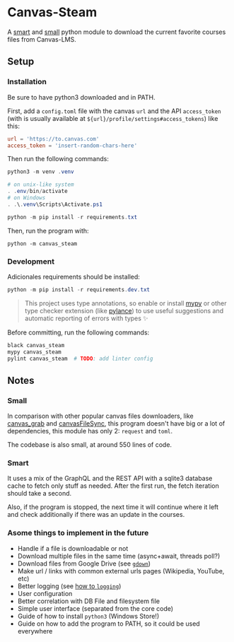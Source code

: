 # Canvas-Steam

A [smart](#smart) and [small](#small) python module to download the
current favorite courses files from Canvas-LMS.

## Setup

### Installation

Be sure to have python3 downloaded and in PATH.

First, add a `config.toml` file with the canvas `url`
and the API `access_token` (with is usually available at
`${url}/profile/settings#access_tokens`) like this:

```toml
url = 'https://to.canvas.com'
access_token = 'insert-random-chars-here'
```

Then run the following commands:

```ps1
python3 -m venv .venv

# on unix-like system
. .env/bin/activate
# on Windows
. .\.venv\Scripts\Activate.ps1

python -m pip install -r requirements.txt
```

Then, run the program with:

```
python -m canvas_steam
```

### Development

Adicionales requirements should be installed:

```ps1
python -m pip install -r requirements.dev.txt
```

> This project uses type annotations, so enable or install [mypy][mypy]
> or other type checker extension (like [pylance][pylance]) to use useful
> suggestions and automatic reporting of errors with types ✨

Before committing, run the following commands:

```bash
black canvas_steam
mypy canvas_steam
pylint canvas_steam  # TODO: add linter config
```

## Notes

<!-- TODO: move this to docs/ -->

### Small

In comparison with other popular canvas files downloaders, like
[canvas_grab][canvas_grab] and [canvasFileSync][canvasFileSync],
this program doesn't have big or a lot of dependencies,
this module has only 2: `request` and `toml`.

The codebase is also small, at around 550 lines of code.

### Smart

It uses a mix of the GraphQL and the REST API with a sqlite3
database cache to fetch only stuff as needed.
After the first run, the fetch iteration should take a second.

Also, if the program is stopped, the next time it will continue
where it left and check additionally if there was an update in
the courses.


### Asome things to implement in the future

- Handle if a file is downloadable or not
- Download multiple files in the same time (async+await, threads poll?)
- Download files from Google Drive (see [`gdown`][gdown])
- Make url / links with common external urls pages (Wikipedia, YouTube, etc)
- Better logging (see [how to `logging`][hotto_logging])
- User configuration
- Better correlation with DB File and filesystem file
- Simple user interface (separated from the core code)
- Guide of how to install `python3` (Windows Store!)
- Guide on how to add the program to PATH, so it could be used everywhere


<!-- links here! -->
[canvas_grab]: https://github.com/skyzh/canvas_grab
[canvasFileSync]: https://github.com/drew-royster/canvasFileSync
[gdown]: https://github.com/wkentaro/gdown
[hotto_logging]: https://docs.python.org/3/howto/logging.html
[mypy]: http://mypy-lang.org/
[pylance]: https://marketplace.visualstudio.com/items?itemName=ms-python.vscode-pylance
